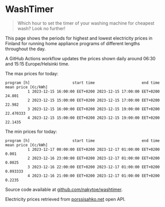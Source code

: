 
# WashTimer

> Which hour to set the timer of your washing machine for cheapest wash? Look no further!

This page shows the periods for highest and lowest electricity prices in Finland 
for running home appliance programs of different lengths throughout the day. 

A GitHub Actions workflow updates the prices shown daily around 06:30 and 15:15 Europe/Helsinki time.

The max prices for today:

	program [h]                   start time                     end time mean price [€c/kWh]
	          1 2023-12-15 16:00:00 EET+0200 2023-12-15 17:00:00 EET+0200              24.801
	          2 2023-12-15 15:00:00 EET+0200 2023-12-15 17:00:00 EET+0200              22.982
	          3 2023-12-15 16:00:00 EET+0200 2023-12-15 19:00:00 EET+0200           22.470333
	          4 2023-12-15 15:00:00 EET+0200 2023-12-15 19:00:00 EET+0200             22.1435

The min prices for today:

	program [h]                   start time                     end time mean price [€c/kWh]
	          1 2023-12-17 00:00:00 EET+0200 2023-12-17 01:00:00 EET+0200               0.001
	          2 2023-12-16 23:00:00 EET+0200 2023-12-17 01:00:00 EET+0200              0.0025
	          3 2023-12-16 22:00:00 EET+0200 2023-12-17 01:00:00 EET+0200            0.093333
	          4 2023-12-16 21:00:00 EET+0200 2023-12-17 01:00:00 EET+0200              0.2235


Source code available at [github.com/nakytoe/washtimer](https://github.com/nakytoe/washtimer).

Electricity prices retrieved from [porssisahko.net](https://porssisahko.net/api) open API.
